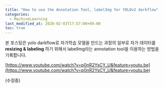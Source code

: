 ```yaml
---
title: "How to use the Annotation Tool, labelImg for YOLOv2 darkflow"
categories: 
  - MachineLearning
last_modified_at: 2020-02-03T17:57:00+09:00
toc: true
---
```


본 포스팅은 yolo darkflow로 자가학습 모델을 만드는 과정의 일부로 자가 데이터를 **resizing & labeling** 하기 위해서 labelImg라는 annotation tool을 이용하는 방법을 기록합니다.<br/>

[https://www.youtube.com/watch?v=p0nR2YsCY_U&feature=youtu.be](https://www.youtube.com/watch?v=p0nR2YsCY_U&feature=youtu.be)

(수정중)